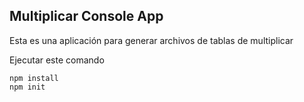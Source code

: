 

## Multiplicar Console App

Esta es una aplicación para generar archivos de tablas de multiplicar

Ejecutar este comando

```
npm install
npm init
```